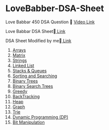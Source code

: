 # LoveBabber-DSA-Sheet
Love Babbar 450 DSA Question 🚀
<a href="https://www.youtube.com/channel/UCQHLxxBFrbfdrk1jF0moTpw">Video Link</a> 

<p>Love Babbar DSA Sheet📝<a href="https://drive.google.com/file/d/1FMdN_OCfOI0iAeDlqswCiC2DZzD4nPsb/view" target="_blank"> Link</a></p>
<p>DSA Sheet Modified by me📝<a href="https://docs.google.com/spreadsheets/d/1o4jv9S8QjbaLL4JVl-TgLOQ76FnDoH6D/edit?usp=sharing&ouid=108252584087610366836&rtpof=true&sd=true" target="_blank"> Link</a></p>
<ol type='1'>
  <li><a href="https://github.com/mkpatel-247/LoveBabber-DSA-Sheet/tree/main/Array">Arrays</a></li>
  <li><a href="https://github.com/mkpatel-247/LoveBabber-DSA-Sheet/tree/main/Matrix">Matrix</a></li>
  <li><a href="https://github.com/mkpatel-247/LoveBabber-DSA-Sheet/tree/main/Strings">Strings</a></li>
  <li><a href="#">Linked List</a></li>
  <li><a href="#">Stacks & Queues</a></li>
  <li><a href="https://github.com/mkpatel-247/LoveBabber-DSA-Sheet/tree/main/Searching%20%26%20Sorting">Sorting and Searching</a></li>
  <li><a href="#">Binary Trees</a></li>
  <li><a href="#">Binary Search Trees</a></li>
  <li><a href="#">Greedy</a></li>
  <li><a href="#">BackTracking</a></li>  
  <li><a href="#">Heap</a></li>
  <li><a href="#">Graph</a></li>
  <li><a href="#">Trie</a></li>
  <li><a href="#">Dynamic Programming (DP)</a></li>
  <li><a href="#">Bit Manipulation</a></li>
</ol>
